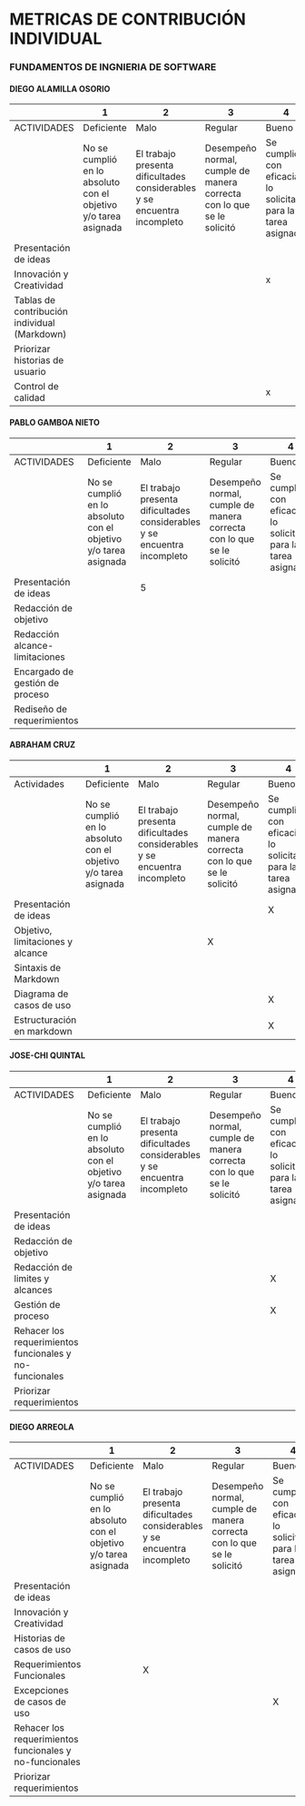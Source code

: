 # METRICAS DE CONTRIBUCIÓN INDIVIDUAL
### FUNDAMENTOS DE INGNIERIA DE SOFTWARE
#### DIEGO ALAMILLA OSORIO

|                                              | 1                                                               | 2                                                                        | 3                                                                     | 4                                                                | 5                                                                                 |
|----------------------------------------------|-----------------------------------------------------------------|--------------------------------------------------------------------------|-----------------------------------------------------------------------|------------------------------------------------------------------|-----------------------------------------------------------------------------------|
| ACTIVIDADES                                  | Deficiente                                                      | Malo                                                                     | Regular                                                               | Bueno                                                            | Excelente                                                                         |
|                                              | No se cumplió en lo absoluto con el objetivo y/o tarea asignada | El trabajo presenta dificultades considerables y se encuentra incompleto | Desempeño normal, cumple de manera correcta con lo que se le solicitó | Se cumplió con eficacia lo solicitado para la tarea asignada | Se cumplió a la perfección, en tiempo y forma, con el objetivo y/o tarea asignada |
| Presentación de ideas                        |                                                                 |                                                                          |                                                                       |                                                                  |                               x                                                    |
| Innovación y Creatividad                     |                                                                 |                                                                          |                                                                       |                             x                                                                  |                                                                                   |
| Tablas de contribución individual (Markdown) |                                                                 |                                                                          |                                                                       |                                                                  |x                                                                                   |
| Priorizar historias de usuario               |                                                                 |                                                                          |                                                                       |                                                                  |                                                                                  x |
| Control de calidad                           |                                                                 |                                                                          |                                                                       |       x                                                           |                                                                                   |


#### PABLO GAMBOA NIETO

|                                              | 1                                                               | 2                                                                        | 3                                                                     | 4                                                                | 5                                                                                 |
|----------------------------------------------|-----------------------------------------------------------------|--------------------------------------------------------------------------|-----------------------------------------------------------------------|------------------------------------------------------------------|-----------------------------------------------------------------------------------|
| ACTIVIDADES                                  | Deficiente                                                      | Malo                                                                     | Regular                                                               | Bueno                                                            | Excelente                                                                         |
|                                              | No se cumplió en lo absoluto con el objetivo y/o tarea asignada | El trabajo presenta dificultades considerables y se encuentra incompleto | Desempeño normal, cumple de manera correcta con lo que se le solicitó | Se cumplió con eficacia lo solicitado para la tarea asignada | Se cumplió a la perfección, en tiempo y forma, con el objetivo y/o tarea asignada |
| Presentación de ideas                        |                                                                 |                                             5                            |                                                                       |                                                                  |                                                                                   |
| Redacción de objetivo                     |                                                                 |                                                                          |                                                                       |                                                                  |                                                                                   |
| Redacción alcance-limitaciones |                                                                 |                                                                          |                                                                       |                                                                  |                                                                                   |
| Encargado de gestión de proceso             |                                                                 |                                                                          |                                                                       |                                                                  |                                                                                   |
| Rediseño de requerimientos                           |                                                                 |                                                                          |                                                                       |                                                                  |                                                                                   |


#### ABRAHAM CRUZ

|                   |1                |2                  |3              |4                |5                |
|-------------------|-----------------|-------------------|---------------|-----------------|-----------------|
|Actividades        |Deficiente     |Malo           |Regular        |Bueno          |Excelente      |
|                   |No se cumplió en lo absoluto con el objetivo y/o tarea asignada|El trabajo presenta dificultades considerables y se encuentra incompleto|Desempeño normal, cumple de manera correcta con lo que se le solicitó|Se cumplió con eficacia lo solicitado para la tarea asignada|Se cumplió a la perfección, en tiempo y forma, con el objetivo y/o tarea asignada|
|Presentación de ideas|                 |                 |                 |       X         |                   |
|Objetivo, limitaciones y alcance|                 |                 |        X         |                 |                 |
|Sintaxis de Markdown|                 |                 |                 |                 |         X         |
|Diagrama de casos de uso|                 |                 |                 |        X         |                 |
|Estructuración en markdown|                 |                 |                 |         X        |                 |

#### JOSE-CHI QUINTAL

|                                              | 1                                                               | 2                                                                        | 3                                                                     | 4                                                                | 5                                                                                 |
|----------------------------------------------|-----------------------------------------------------------------|--------------------------------------------------------------------------|-----------------------------------------------------------------------|------------------------------------------------------------------|-----------------------------------------------------------------------------------|
| ACTIVIDADES                                  | Deficiente                                                      | Malo                                                                     | Regular                                                               | Bueno                                                            | Excelente                                                                         |
|                                              | No se cumplió en lo absoluto con el objetivo y/o tarea asignada | El trabajo presenta dificultades considerables y se encuentra incompleto | Desempeño normal, cumple de manera correcta con lo que se le solicitó | Se cumplió con eficacia lo solicitado para la tarea asignada | Se cumplió a la perfección, en tiempo y forma, con el objetivo y/o tarea asignada |
| Presentación de ideas                        |                                                                 |                                                                          |                                                                      |                                                                  |         X                                                                           |
| Redacción de objetivo                     |                                                                 |                                                                          |                                                                       |                                                                  |             X                                                                       |
| Redacción de limites y alcances |                                                                 |                                                                          |                                                                      |                            X                                       |                                                                                   |
| Gestión de proceso            |                                                                 |                                                                          |                                                                       |                            X                                      |                                                                                   |
| Rehacer los requerimientos funcionales y no-funcionales                           |                                                                 |                                                                          |                                                                       |                                                                  |                   X                                                                |
| Priorizar requerimientos                           |                                                                 |                                                                          |                                                                       |                                                                  |                                                              X                     |

#### DIEGO ARREOLA

|                                              | 1                                                               | 2                                                                        | 3                                                                     | 4                                                                | 5                                                                                 |
|----------------------------------------------|-----------------------------------------------------------------|--------------------------------------------------------------------------|-----------------------------------------------------------------------|------------------------------------------------------------------|-----------------------------------------------------------------------------------|
| ACTIVIDADES                                  | Deficiente                                                      | Malo                                                                     | Regular                                                               | Bueno                                                            | Excelente                                                                         |
|                                              | No se cumplió en lo absoluto con el objetivo y/o tarea asignada | El trabajo presenta dificultades considerables y se encuentra incompleto | Desempeño normal, cumple de manera correcta con lo que se le solicitó | Se cumplió con eficacia lo solicitado para la tarea asignada | Se cumplió a la perfección, en tiempo y forma, con el objetivo y/o tarea asignada |
| Presentación de ideas                        |                                                                 |                                                                          |                                                                       |                                                                  |                                                                    X               |
| Innovación y Creatividad                     |                                                                 |                                                                          |                                                                       |                                                                  |                                                                        X           |
| Historias de casos de uso |                                                                 |                                                                          |                                                                       |                                                                  |                                                                          X         |
| Requerimientos Funcionales             |                                                                 |                               X                                           |                                                                       |                                                                  |                                                                                   |
| Excepciones de casos de uso                           |                                                                 |                                                                          |                                                                       |                                 X                                 |                                                                                   |
| Rehacer los requerimientos funcionales y no-funcionales                           |                                                                 |                                                                          |                                                                       |                                                                  |                                              X                                     |
| Priorizar requerimientos                           |                                                                 |                                                                          |                                                                       |                                                                  |                                                              X                     |
